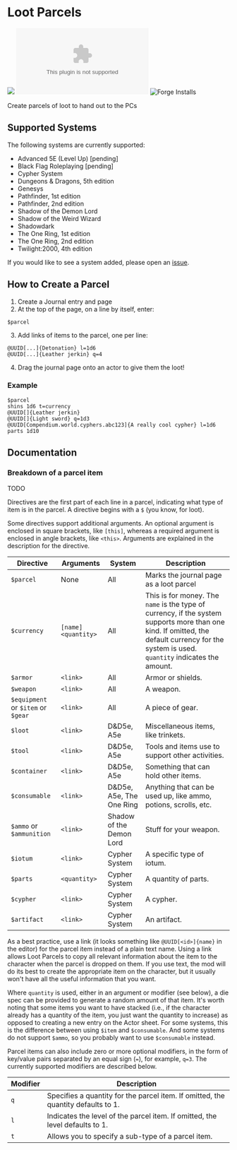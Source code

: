 # Loot Parcels

![](https://img.shields.io/badge/Foundry-v11-informational)
![Latest Release Download Count](https://img.shields.io/github/downloads/sweetrpg/lootparcels-foundryvtt/latest/module.zip)
![Forge Installs](https://img.shields.io/badge/dynamic/json?label=Forge%20Installs&query=package.installs&suffix=%25&url=https%3A%2F%2Fforge-vtt.com%2Fapi%2Fbazaar%2Fpackage%2Floot-parcels&colorB=4aa94a)

Create parcels of loot to hand out to the PCs

## Supported Systems

The following systems are currently supported:

* Advanced 5E (Level Up) [pending]
* Black Flag Roleplaying [pending]
* Cypher System
* Dungeons & Dragons, 5th edition
* Genesys
* Pathfinder, 1st edition
* Pathfinder, 2nd edition
* Shadow of the Demon Lord
* Shadow of the Weird Wizard
* Shadowdark
* The One Ring, 1st edition
* The One Ring, 2nd edition
* Twilight:2000, 4th edition

If you would like to see a system added, please open an [issue](https://github.com/sweetrpg/lootparcels-foundryvtt/issues).

## How to Create a Parcel

1. Create a Journal entry and page
2. At the top of the page, on a line by itself, enter:
```
$parcel
```
3. Add links of items to the parcel, one per line:
```
@UUID[...]{Detonation} l=1d6
@UUID[...]{Leather jerkin} q=4
```
4. Drag the journal page onto an actor to give them the loot!

### Example

```
$parcel
shins 1d6 t=currency
@UUID[]{Leather jerkin}
@UUID[]{Light sword} q=1d3
@UUID[Compendium.world.cyphers.abc123]{A really cool cypher} l=1d6
parts 1d10
```

## Documentation

### Breakdown of a parcel item

TODO

Directives are the first part of each line in a parcel, indicating what type of item is in the parcel.
A directive begins with a `$` (you know, for loot).

Some directives support additional arguments. An optional argument is enclosed in square brackets, like `[this]`,
whereas a required argument is enclosed in angle brackets, like `<this>`. Arguments are explained in the
description for the directive.

| Directive | Arguments | System | Description |
| - | - | - | - |
| `$parcel` | None | All | Marks the journal page as a loot parcel |
| `$currency` | `[name] <quantity>` | All | This is for money. The `name` is the type of currency, if the system supports more than one kind. If omitted, the default currency for the system is used. `quantity` indicates the amount. |
| `$armor` | `<link>` | All | Armor or shields. |
| `$weapon` | `<link>` | All | A weapon. |
| `$equipment` or `$item` or `$gear` | `<link>` | All | A piece of gear. |
| `$loot` | `<link>` | D&D5e, A5e | Miscellaneous items, like trinkets. |
| `$tool` | `<link>` | D&D5e, A5e | Tools and items use to support other activities. |
| `$container` | `<link>` | D&D5e, A5e | Something that can hold other items. |
| `$consumable` | `<link>` | D&D5e, A5e, The One Ring | Anything that can be used up, like ammo, potions, scrolls, etc. |
| `$ammo` or `$ammunition` | `<link>` | Shadow of the Demon Lord | Stuff for your weapon. |
| `$iotum` | `<link>` | Cypher System | A specific type of iotum. |
| `$parts` | `<quantity>` | Cypher System | A quantity of parts. |
| `$cypher` | `<link>` | Cypher System | A cypher. |
| `$artifact` | `<link>` | Cypher System | An artifact. |

As a best practice, use a link (it looks something like `@UUID[<id>]{name}` in the editor)
for the parcel item instead of a plain text name. Using a link allows Loot Parcels to copy all relevant information about the
item to the character when the parcel is dropped on them. If you use text, the mod will do its best to create the
appropriate item on the character, but it usually won't have all the useful information that you want.

Where `quantity` is used, either in an argument or modifier (see below), a die spec can be provided to generate
a random amount of that item. It's worth noting that some items you want to have stacked (i.e., if the character already
has a quantity of the item, you just want the quantity to increase) as opposed to creating a new entry on the Actor
sheet. For some systems, this is the difference between using `$item` and `$consumable`. And some systems do not support
`$ammo`, so you probably want to use `$consumable` instead.

Parcel items can also include zero or more optional modifiers, in the form of key/value pairs separated by an
equal sign (`=`), for example, `q=3`. The currently supported modifiers are described below.

| Modifier | Description |
| - | - |
| `q` | Specifies a quantity for the parcel item. If omitted, the quantity defaults to 1. |
| `l` | Indicates the level of the parcel item. If omitted, the level defaults to 1. |
| `t` | Allows you to specify a sub-type of a parcel item. |
